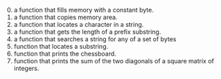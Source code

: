 0. a function that fills memory with a constant byte.
1. a function that copies memory area.
2. a function that locates a character in a string.
3. a function that gets the length of a prefix substring.
4. a function that searches a string for any of a set of bytes
5. function that locates a substring.
6. function that prints the chessboard.
7. function that prints the sum of the two diagonals of a square matrix of integers.
